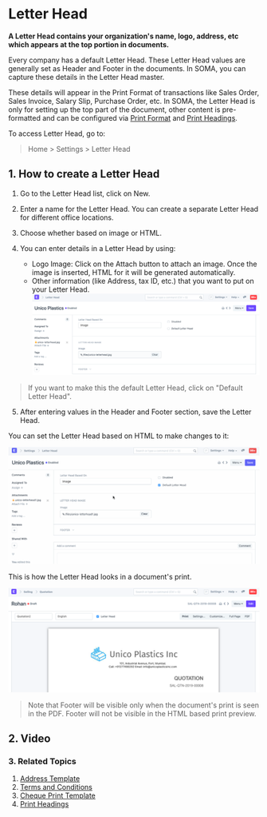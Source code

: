 
# Letter Head


**A Letter Head contains your organization's name, logo, address, etc which appears at the top portion in documents.**


Every company has a default Letter Head. These Letter Head values are generally set as Header and Footer in the documents. In SOMA, you can capture these details in the Letter Head master.


These details will appear in the Print Format of transactions like Sales Order, Sales Invoice, Salary Slip, Purchase Order, etc. In SOMA, the Letter Head is only for setting up the top part of the document, other content is pre-formatted and can be configured via [Print Format](/docs/en/setting-up/print/print-format) and [Print Headings](/docs/en/setting-up/print/print-headings).


To access Letter Head, go to:



> 
> Home > Settings > Letter Head
> 
> 
> 


## 1. How to create a Letter Head


1. Go to the Letter Head list, click on New.
2. Enter a name for the Letter Head. You can create a separate Letter Head for different office locations.
3. Choose whether based on image or HTML.
4. You can enter details in a Letter Head by using:


	* Logo Image: Click on the Attach button to attach an image. Once the image is inserted, HTML for it will be generated automatically.
	* Other information (like Address, tax ID, etc.) that you want to put on your Letter Head.![Print Heading](/files/letter-head.png)



> 
> If you want to make this the default Letter Head, click on "Default Letter Head".
> 
> 
>
5. After entering values in the Header and Footer section, save the Letter Head.


You can set the Letter Head based on HTML to make changes to it:


![Letter Head based on](/files/letter-head-based-on.gif)


This is how the Letter Head looks in a document's print.


![Print Heading](/files/letter-head-1.png)



> 
> Note that Footer will be visible only when the document's print is seen in the PDF. Footer will not be visible in the HTML based print preview.
> 
> 
> 


## 2. Video






### 3. Related Topics


1. [Address Template](/docs/en/setting-up/print/address-template)
2. [Terms and Conditions](/docs/en/setting-up/print/terms-and-conditions)
3. [Cheque Print Template](/docs/en/setting-up/print/cheque-print-template)
4. [Print Headings](/docs/en/setting-up/print/print-headings)


